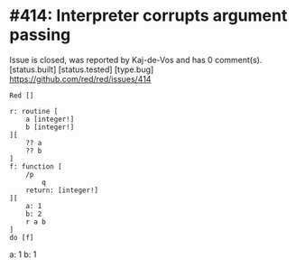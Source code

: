 
#414: Interpreter corrupts argument passing
================================================================================
Issue is closed, was reported by Kaj-de-Vos and has 0 comment(s).
[status.built] [status.tested] [type.bug]
<https://github.com/red/red/issues/414>

```
Red []

r: routine [
    a [integer!]
    b [integer!]
][
    ?? a
    ?? b
]
f: function [
    /p
        q
    return: [integer!]
][
    a: 1
    b: 2
    r a b
]
do [f]
```

a: 1
b: 1



